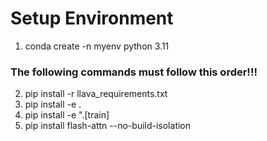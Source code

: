 # Setup Environment
1. conda create -n myenv python 3.11
### The following commands must follow this order!!!
2. pip install -r llava_requirements.txt
3. pip install -e .
4. pip install -e ".[train]
5. pip install flash-attn --no-build-isolation
